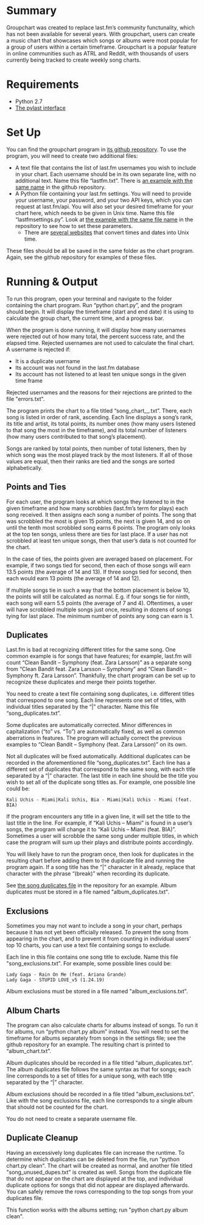 # Summary

Groupchart was created to replace last.fm’s community functunality, which has not been available for several years. With groupchart, users can create a music chart that showcases which songs or albums were most popular for a group of users within a certain timeframe. Groupchart is a popular feature in online communities such as ATRL and Reddit, with thousands of users currently being tracked to create weekly song charts.

# Requirements

  - Python 2.7
  - [The pylast interface](https://github.com/pylast/pylast)

# Set Up
 
You can find the groupchart program in [its github repository](https://github.com/jnlu/groupchart). To use the program, you will need to create two additional files:

  - A text file that contains the list of last.fm usernames you wish to include in your chart. Each username should be in its own separate line, with no additional text. Name this file “lastfm.txt”. There is [an example with the same name](https://github.com/jnlu/groupchart/blob/master/examples/lastfm.txt) in the github repository.
  - A Python file containing your last.fm settings. You will need to provide your username, your password, and your two API keys, which you can request at last.fm/api. You will also set your desired timeframe for your chart here, which needs to be given in Unix time. Name this file “lastfmsettings.py”. Look at [the example with the same file name](https://github.com/jnlu/groupchart/blob/master/examples/lastfmsettings.py) in the repository to see how to set these parameters.
    - There are [several websites](https://www.epochconverter.com/) that convert times and dates into Unix time.
 
  These files should be all be saved in the same folder as the chart program. Again, see the github repository for examples of  these files.
 
# Running & Output
 
  To run this program, open your terminal and navigate to the folder containing the chart program. Run “python chart.py”, and the program should begin. It will display the timeframe (start and end date) it is using to calculate the group chart, the current time, and a progress bar.
  
  When the program is done running, it will display how many usernames were rejected out of how many total, the percent success rate, and the elapsed time. Rejected usernames are not used to calculate the final chart. A username is rejected if:
  
  - It is a duplicate username
  - Its account was not found in the last.fm database
  - Its account has not listened to at least ten unique songs in the given time frame

  Rejected usernames and the reasons for their rejections are printed to the file "errors.txt".

  The program prints the chart to a file titled “song_chart_<chart start date>_<chart end date>.txt”. There, each song is listed in order of rank, ascending. Each line displays a song’s rank, its title and artist, its total points, its number ones (how many users listened to that song the most in the timeframe), and its total number of listeners (how many users contributed to that song’s placement). 
  
  Songs are ranked by total points, then number of total listeners, then by which song was the most played track by the most listeners. If all of those values are equal, then their ranks are tied and the songs are sorted alphabetically.
 
## Points and Ties

  For each user, the program looks at which songs they listened to in the given timeframe and how many scrobbles (last.fm’s term for plays) each song received. It then assigns each song a number of points. The song that was scrobbled the most is given 15 points, the next is given 14, and so on until the tenth most scrobbled song earns 6 points. The program only looks at the top ten songs, unless there are ties for last place. If a user has not scrobbled at least ten unique songs, then that user’s data is not counted for the chart.
  
  In the case of ties, the points given are averaged based on placement. For example, if two songs tied for second, then each of those songs will earn 13.5 points (the average of 14 and 13). If three songs tied for second, then each would earn 13 points (the average of 14 and 12).
  
  If multiple songs tie in such a way that the bottom placement is below 10, the points will still be calculated as normal. E.g. if four songs tie for ninth, each song will earn 5.5 points (the average of 7 and 4). Oftentimes, a user will have scrobbled multiple songs just once, resulting in dozens of songs tying for last place. The minimum number of points any song can earn is 1.
  
## Duplicates

  Last.fm is bad at recognizing different titles for the same song. One common example is for songs that have features; for example, last.fm will count “Clean Bandit – Symphony (feat. Zara Larsson)” as a separate song from “Clean Bandit feat. Zara Larsson – Symphony” and “Clean Bandit – Symphony ft. Zara Larsson”. Thankfully, the chart program can be set up to recognize these duplicates and merge their points together.
   
   You need to create a text file containing song duplicates, i.e. different titles that correspond to one song. Each line represents one set of titles, with individual titles separated by the “|” character. Name this file “song_duplicates.txt”.
    
  Some duplicates are automatically corrected. Minor differences in capitalization (“to” vs. “To”) are automatically fixed, as well as common aberrations in features. The program will actually correct the previous examples to “Clean Bandit – Symphony (feat. Zara Larsson)” on its own.
  
  Not all duplicates will be fixed automatically. Additional duplicates can be recorded in the aforementioned file “song_duplicates.txt”. Each line has a different set of duplicates that correspond to the same song, with each title separated by a “|” character. The last title in each line should be the title you wish to set all of the duplicate song titles as. For example, one possible line could be:
 
```
Kali Uchis - Miami|Kali Uchis, Bia - Miami|Kali Uchis - Miami (feat. BIA)
```

  If the program encounters any title in a given line, it will set the title to the last title in the line. For example, if “Kali Uchis – Miami” is found in a user’s songs, the program will change it to “Kali Uchis – Miami (feat. BIA)”. Sometimes a user will scrobble the same song under multiple titles, in which case the program will sum up their plays and distribute points accordingly.
  
  You will likely have to run the program once, then look for duplicates in the resulting chart before adding them to the duplicate file and running the program again. If a song title has the “|” character in it already, replace that character with the phrase “(break)” when recording its duplicate.
  
  See [the song duplicates file](https://github.com/jnlu/groupchart/blob/master/examples/song_duplicates.txt) in the repository for an example. Album duplicates must be stored in a file named "album_duplicates.txt".
  
## Exclusions

  Sometimes you may not want to include a song in your chart, perhaps because it has not yet been officially released. To prevent the song from appearing in the chart, and to prevent it from counting in individual users' top 10 charts, you can use a text file containing songs to exclude.
  
  Each line in this file contains one song title to exclude. Name this file "song_exclusions.txt". For example, some possible lines could be:
  
  ```
  Lady Gaga - Rain On Me (feat. Ariana Grande)
  Lady Gaga - STUPID LOVE_v5 (1.24.19)
  ```
  
  Album exclusions must be stored in a file named "album_exclusions.txt".
 
## Album Charts
 
  The program can also calculate charts for albums instead of songs. To run it for albums, run “python chart.py album” instead. You will need to set the timeframe for albums separately from songs in the settings file; see the github repository for an example. The resulting chart is printed to “album_chart.txt”.
  
  Album duplicates should be recorded in a file titled “album_duplicates.txt”. The album duplicates file follows the same syntax as that for songs; each line corresponds to a set of titles for a unique song, with each title separated by the “|” character. 
  
  Album exclusions should be recorded in a file titled "album_exclusions.txt". Like with the song exclusions file, each line corresponds to a single album that should not be counted for the chart.
  
  You do not need to create a separate username file.

## Duplicate Cleanup

  Having an excessively long duplicates file can increase the runtime. To determine which duplicates can be deleted from the file, run "python chart.py clean". The chart will be created as normal, and another file titled "song_unused_dupes.txt" is created as well. Songs from the duplicate file that do not appear on the chart are displayed at the top, and individual duplicate options for songs that did not appear are displayed afterwards. You can safely remove the rows corresponding to the top songs from your duplicates file.
  
  This function works with the albums setting; run "python chart.py album clean". 
